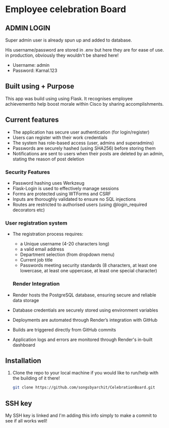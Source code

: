 # Employee celebration Board

## ADMIN LOGIN

Super admin user is already spun up and added to database.

His username/password are stored in .env but here they are for ease of use. in production, obviously they
wouldn't be shared here!

- Username: admin
- Password: Karnal.123

## Built using + Purpose

This app was build using using Flask. It recognises employee achievementto help boost morale within Cisco by sharing accomplishments.

## Current features

- The application has secure user authentication (for login/register)
- Users can register with their work credentials
- The system has role-based access (user, admins and superadmins)
- Passwords are securely hashed (using SHA256) before storing them
- Notifications are sent to users when their posts are deleted by an admin, stating the reason of post deletion

### Security Features

- Password hashing uses Werkzeug
- Flask-Login is used to effectively manage sessions
- Forms are protected using WTForms and CSRF
- Inputs are thoroughly validated to ensure no SQL injections
- Routes are restricted to authorised users (using @login_required decorators etc)

### User registration system

- The registration process requires:
  - a Unique username (4-20 characters long)
  - a valid email address
  - Department selection (from dropdown menu)
  - Current job title
  - Passwords meeting security standards (8 characters, at least one lowercase, at least one uppercase, at least one special character)

  ### Render Integration

- Render hosts the PostgreSQL database, ensuring secure and reliable data storage  
- Database credentials are securely stored using environment variables  
- Deployments are automated through Render’s integration with GitHub  
- Builds are triggered directly from GitHub commits  
- Application logs and errors are monitored through Render's in-built dashboard  

## Installation

1. Clone the repo to your local machine if you would like to run/help with the building of it there!
   ```bash
   git clone https://github.com/songsbyarchit/CelebrationBoard.git

## SSH key

My SSH key is linked and I'm adding this info simply to make a commit to see if all works well!